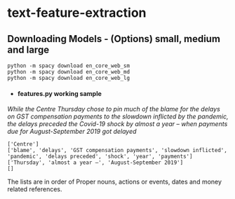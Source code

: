 # text-feature-extraction

<h2>Downloading Models - (Options) small, medium and large </h2>
  <code>python -m spacy download en_core_web_sm</code><br>
  <code>python -m spacy download en_core_web_md</code><br>
  <code>python -m spacy download en_core_web_lg</code><br>
  <ul>
  <li><h4>features.py working sample</h4></li>
  </ul>
  <p><i>While the Centre Thursday chose to pin much of the blame for the delays on GST compensation payments to the slowdown inflicted by the pandemic, the delays preceded the Covid-19 shock by almost a year – when payments due for August-September 2019 got delayed</i></p>
<code>['Centre']</code><br>
<code>['blame', 'delays', 'GST compensation payments', 'slowdown inflicted', 'pandemic', 'delays preceded', 'shock', 'year', 'payments']</code><br>
<code>['Thursday', 'almost a year –', 'August-September 2019']</code><br>
<code>[]</code><br>
<p>The lists are in order of Proper nouns, actions or events, dates and money related references.</p>
